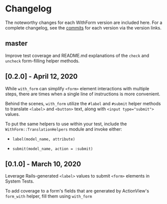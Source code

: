 # Changelog

The noteworthy changes for each WithForm version are included
here. For a complete changelog, see the [commits] for each version via the
version links.

[commits]: https://github.com/seanpdoyle/with_form/commits/master

## master

Improve test coverage and README.md explanations of the `check` and `uncheck`
form-filling helper methods.

## [0.2.0] - April 12, 2020

While `with_form` can simplify `<form>` element interactions with multiple
steps, there are times when a single line of instructions is more convenient.

Behind the scenes, `with_form` utilize the `#label` and `#submit` helper
methods to translate `<label>` and `<button>` text, along with `<input
type="submit">` values.

To put the same helpers to use within your test, include the
`WithForm::TranslationHelpers` module and invoke either:

* `label(model_name, attribute)`

* `submit(model_name, action = :submit)`


## [0.1.0] - March 10, 2020

Leverage Rails-generated `<label>` values to submit `<form>` elements in System
Tests.

To add coverage to a form's fields that are generated by ActionView's
`form_with` helper, fill them using `with_form`
